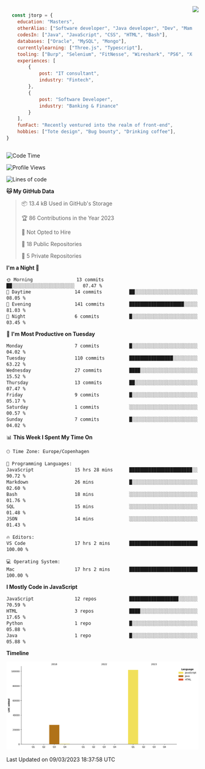 <p> 
  <img align="right" 
       src="https://media2.giphy.com/media/fAcQ7d1Hnx2XlY6SMe/giphy.webp?cid=ecf05e47a4ikrxauquru0phzjxe4e6rygk4czor1asyzea80&rid=giphy.webp&ct=s" height="150" > 
  </p>
<div align="left">
  
## 
  
```js
  const jtorp = {
    education: "Masters",
    otherAlias: ["Software developer", "Java developer", "Dev", "Mama"],
    codesIn: ["Java", "JavaScript", "CSS", "HTML", "Bash"],
    databases: ["Oracle", "MySQL", "Mongo"],
    currentlylearning: ["Three.js", "Typescript"],
    tooling: ["Burp", "Selenium", "FitNesse", "Wireshark", "PS6", "Xd", "Figma"],
    experiences: [
        {
            post: "IT consultant",
            industry: "Fintech",
        },
        {
            post: "Software Developer",
            industry: "Banking & Finance"
        }
    ],
    funFact: "Recently ventured into the realm of front-end",
    hobbies: ["Tote design", "Bug bounty", "Drinking coffee"],
}
```

##


 <!--START_SECTION:waka-->
![Code Time](http://img.shields.io/badge/Code%20Time-583%20hrs%2058%20mins-blue)

![Profile Views](http://img.shields.io/badge/Profile%20Views-6-blue)

![Lines of code](https://img.shields.io/badge/From%20Hello%20World%20I%27ve%20Written-128.6%20thousand%20lines%20of%20code-blue)

**🐱 My GitHub Data** 

> 📦 13.4 kB Used in GitHub's Storage 
 > 
> 🏆 86 Contributions in the Year 2023
 > 
> 🚫 Not Opted to Hire
 > 
> 📜 18 Public Repositories 
 > 
> 🔑 5 Private Repositories 
 > 
**I'm a Night 🦉** 

```text
🌞 Morning                13 commits          ██░░░░░░░░░░░░░░░░░░░░░░░   07.47 % 
🌆 Daytime                14 commits          ██░░░░░░░░░░░░░░░░░░░░░░░   08.05 % 
🌃 Evening                141 commits         ████████████████████░░░░░   81.03 % 
🌙 Night                  6 commits           █░░░░░░░░░░░░░░░░░░░░░░░░   03.45 % 
```
📅 **I'm Most Productive on Tuesday** 

```text
Monday                   7 commits           █░░░░░░░░░░░░░░░░░░░░░░░░   04.02 % 
Tuesday                  110 commits         ████████████████░░░░░░░░░   63.22 % 
Wednesday                27 commits          ████░░░░░░░░░░░░░░░░░░░░░   15.52 % 
Thursday                 13 commits          ██░░░░░░░░░░░░░░░░░░░░░░░   07.47 % 
Friday                   9 commits           █░░░░░░░░░░░░░░░░░░░░░░░░   05.17 % 
Saturday                 1 commits           ░░░░░░░░░░░░░░░░░░░░░░░░░   00.57 % 
Sunday                   7 commits           █░░░░░░░░░░░░░░░░░░░░░░░░   04.02 % 
```


📊 **This Week I Spent My Time On** 

```text
🕑︎ Time Zone: Europe/Copenhagen

💬 Programming Languages: 
JavaScript               15 hrs 28 mins      ███████████████████████░░   90.72 % 
Markdown                 26 mins             █░░░░░░░░░░░░░░░░░░░░░░░░   02.60 % 
Bash                     18 mins             ░░░░░░░░░░░░░░░░░░░░░░░░░   01.76 % 
SQL                      15 mins             ░░░░░░░░░░░░░░░░░░░░░░░░░   01.48 % 
JSON                     14 mins             ░░░░░░░░░░░░░░░░░░░░░░░░░   01.43 % 

🔥 Editors: 
VS Code                  17 hrs 2 mins       █████████████████████████   100.00 % 

💻 Operating System: 
Mac                      17 hrs 2 mins       █████████████████████████   100.00 % 
```

**I Mostly Code in JavaScript** 

```text
JavaScript               12 repos            ██████████████████░░░░░░░   70.59 % 
HTML                     3 repos             ████░░░░░░░░░░░░░░░░░░░░░   17.65 % 
Python                   1 repo              █░░░░░░░░░░░░░░░░░░░░░░░░   05.88 % 
Java                     1 repo              █░░░░░░░░░░░░░░░░░░░░░░░░   05.88 % 
```



**Timeline**

![Lines of Code chart](https://raw.githubusercontent.com/jtorp/jtorp/main/assets/bar_graph.png)


 Last Updated on 09/03/2023 18:37:58 UTC
<!--END_SECTION:waka-->

